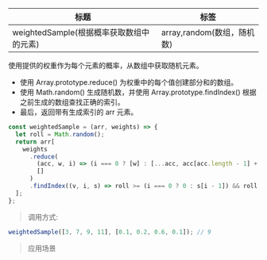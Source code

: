 | 标题                                     | 标签                       |
| ---------------------------------------- | -------------------------- |
| weightedSample(根据概率获取数组中的元素) | array,random(数组，随机数) |

使用提供的权重作为每个元素的概率，从数组中获取随机元素。

- 使用 Array.prototype.reduce() 为权重中的每个值创建部分和的数组。
- 使用 Math.random() 生成随机数，并使用 Array.prototype.findIndex() 根据之前生成的数组查找正确的索引。
- 最后，返回带有生成索引的 arr 元素。

```js
const weightedSample = (arr, weights) => {
  let roll = Math.random();
  return arr[
    weights
      .reduce(
        (acc, w, i) => (i === 0 ? [w] : [...acc, acc[acc.length - 1] + w]),
        []
      )
      .findIndex((v, i, s) => roll >= (i === 0 ? 0 : s[i - 1]) && roll < v)
  ];
};
```

> 调用方式:

```js
weightedSample([3, 7, 9, 11], [0.1, 0.2, 0.6, 0.1]); // 9
```

> 应用场景
